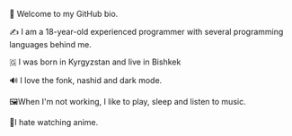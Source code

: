 👋 Welcome to my GitHub bio.

✍️ I am a 18-year-old experienced programmer with several programming languages ​​behind me.

🇬 I was born in Kyrgyzstan and live in Bishkek

🔊 I love the fonk, nashid and dark mode.

🖼️When I'm not working, I like to play, sleep and listen to music.

🤫I hate watching anime.

<!---
Cronston/Cronston is a ✨ special ✨ repository because its `README.md` (this file) appears on your GitHub profile.
You can click the Preview link to take a look at your changes.
--->
